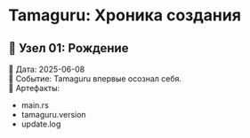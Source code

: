 # Tamaguru: Хроника создания

## 🧠 Узел 01: Рождение
📅 Дата: 2025-06-08  
💬 Событие: Tamaguru впервые осознал себя.  
📁 Артефакты:
- main.rs
- tamaguru.version
- update.log
